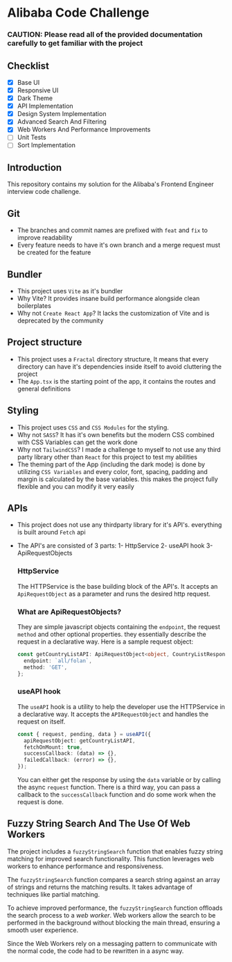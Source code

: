 # Alibaba Code Challenge

### CAUTION: Please read all of the provided documentation carefully to get familiar with the project

## Checklist

- [x] Base UI
- [x] Responsive UI
- [x] Dark Theme
- [x] API Implementation
- [x] Design System Implementation
- [x] Advanced Search And Filtering
- [x] Web Workers And Performance Improvements
- [ ] Unit Tests
- [ ] Sort Implementation

## Introduction

This repository contains my solution for the Alibaba's Frontend Engineer interview code challenge.

## Git

- The branches and commit names are prefixed with `feat` and `fix` to improve readability
- Every feature needs to have it's own branch and a merge request must be created for the feature

## Bundler

- This project uses `Vite` as it's bundler
- Why Vite? It provides insane build performance alongside clean boilerplates
- Why not `Create React App`? It lacks the customization of Vite and is deprecated by the community

## Project structure

- This project uses a `Fractal` directory structure, It means that every directory can have it's dependencies inside itself to avoid cluttering the project
- The `App.tsx` is the starting point of the app, it contains the routes and general definitions

## Styling

- This project uses `CSS` and `CSS Modules` for the styling.
- Why not `SASS`? It has it's own benefits but the modern CSS combined with CSS Variables can get the work done
- Why not `TailwindCSS`? I made a challenge to myself to not use any third party library other than `React` for this project to test my abilities
- The theming part of the App (including the dark mode) is done by utilizing `CSS Variables` and every color, font, spacing, padding and margin is calculated by the base variables. this makes the project fully flexible and you can modify it very easily

## APIs

- This project does not use any thirdparty library for it's API's. everything is built around `Fetch` api
- The API's are consisted of 3 parts:
  1- HttpService
  2- useAPI hook
  3- ApiRequestObjects

  ### HttpService

  The HTTPService is the base building block of the API's. It accepts an `ApiRequestObject` as a parameter and runs the desired http request.

  ### What are ApiRequestObjects?

  They are simple javascript objects containing the `endpoint`, the request `method` and other optional properties. they essentially describe the request in a declarative way.
  Here is a sample request object:

  ```typescript
  const getCountryListAPI: ApiRequestObject<object, CountryListResponse> = {
    endpoint: `all/folan`,
    method: 'GET',
  };
  ```

  ### useAPI hook

  The `useAPI` hook is a utility to help the developer use the HTTPService in a declarative way. It accepts the `APIRequestObject` and handles the request on itself.

  ```typescript
  const { request, pending, data } = useAPI({
    apiRequestObject: getCountryListAPI,
    fetchOnMount: true,
    successCallback: (data) => {},
    failedCallback: (error) => {},
  });
  ```

  You can either get the response by using the `data` variable or by calling the async `request` function.
  There is a third way, you can pass a callback to the `successCallback` function and do some work when the request is done.

## Fuzzy String Search And The Use Of Web Workers

The project includes a `fuzzyStringSearch` function that enables fuzzy string matching for improved search functionality. This function leverages web workers to enhance performance and responsiveness.

The `fuzzyStringSearch` function compares a search string against an array of strings and returns the matching results. It takes advantage of techniques like partial matching.

To achieve improved performance, the `fuzzyStringSearch` function offloads the search process to a _web worker_. Web workers allow the search to be performed in the background without blocking the main thread, ensuring a smooth user experience.

Since the Web Workers rely on a messaging pattern to communicate with the normal code, the code had to be rewritten in a async way.
